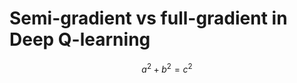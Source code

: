 # Semi-gradient vs full-gradient in Deep Q-learning


$$a^2 + b^2 = c^2$$


<script type="text/x-mathjax-config">
    MathJax.Hub.Config({
      tex2jax: {
        skipTags: ['script', 'noscript', 'style', 'textarea', 'pre'],
        inlineMath: [['$','$']]
      }
    });
  </script>
<script type="text/javascript"
        src="https://cdnjs.cloudflare.com/ajax/libs/mathjax/2.7.4/latest.js?config=TeX-AMS-MML_HTMLorMML,https://idcrook.github.io/assets/js/MathJaxLocal.js">
</script>
